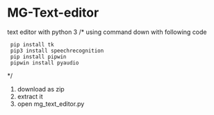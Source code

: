 # MG-Text-editor
text editor with python 3
/*
     using command down with following code
     
     pip install tk
     pip3 install speechrecognition
     pip install pipwin
     pipwin install pyaudio
*/
1. download as zip 
2. extract it
3. open mg_text_editor.py
